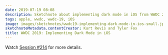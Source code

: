 ```yaml
---
date: 2019-07-19 08:08
description: Sketchnote about implementing dark mode in iOS from WWDC 2019
tags: apple, wwdc, wwdc-19, iOS
image: images/sketchnotes/wwdc19-implementing-dark-mode-in-ios-small.jpg
sketchnoteMetadata.contentCreator: Kurt Revis and Tyler Fox
title: WWDC 2019: Implementing Dark Mode in iOS
---
```


Watch [Session #214](https://developer.apple.com/wwdc19/214) for more details.
